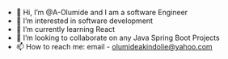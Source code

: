 - 👋 Hi, I’m @A-Olumide and I am a software Engineer 
- 👀 I’m interested in software development
- 🌱 I’m currently learning React
- 💞️ I’m looking to collaborate on any Java Spring Boot Projects
- 📫 How to reach me: email - olumideakindolie@yahoo.com

<!---
A-Olumide/A-Olumide is a ✨ special ✨ repository because its `README.md` (this file) appears on your GitHub profile.
You can click the Preview link to take a look at your changes.
--->
